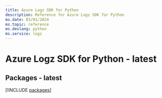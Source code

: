 ```yaml
---
title: Azure Logz SDK for Python
description: Reference for Azure Logz SDK for Python
ms.date: 03/01/2024
ms.topic: reference
ms.devlang: python
ms.service: logz
---
```

# Azure Logz SDK for Python - latest
## Packages - latest
[!INCLUDE [packages](logz-index.md)]